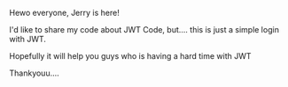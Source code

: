 Hewo everyone, Jerry is here!

I'd like to share my code about JWT Code, but.... this is just a simple login with JWT.

Hopefully it will help you guys who is having a hard time with JWT

Thankyouu....

